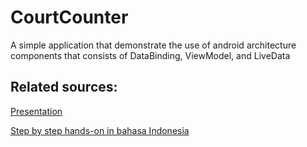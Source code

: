 # CourtCounter
A simple application that demonstrate the use of android architecture components that consists of DataBinding, ViewModel, and LiveData

## Related sources:

[Presentation](https://docs.google.com/presentation/d/1eB0S9yw91PIwwF3JSv0ztEtVx9E__hwSZ-17kY1UKHw/edit#slide=id.p)

[Step by step hands-on in bahasa Indonesia](http://bit.ly/court_counter)
